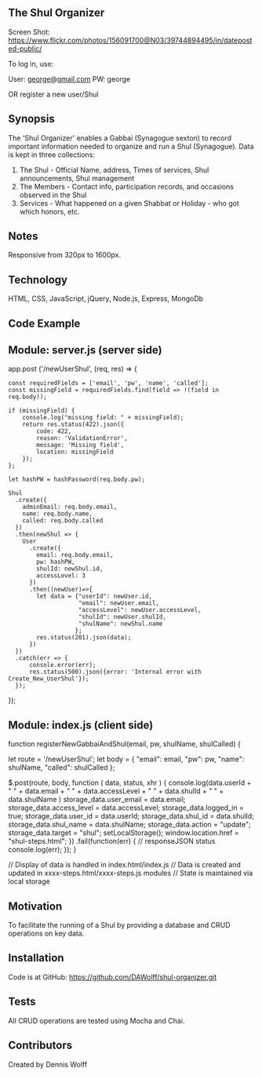 ## The Shul Organizer

Screen Shot:  https://www.flickr.com/photos/156091700@N03/39744894495/in/dateposted-public/

To log in, use:

User:  george@gmail.com
PW:    george

OR register a new user/Shul 

## Synopsis

The 'Shul Organizer' enables a Gabbai (Synagogue sexton) to record important information needed to organize and run a Shul (Synagogue).  Data is kept in three collections:  
  1. The Shul - Official Name, address, Times of services, Shul announcements, Shul management
  2. The Members - Contact info, participation records, and occasions observed in the Shul
  3. Services - What happened on a given Shabbat or Holiday - who got which honors, etc.   

## Notes

Responsive from 320px to 1600px.

## Technology

HTML, CSS, JavaScript, jQuery, Node.js, Express, MongoDb

## Code Example

Module:  server.js  (server side)
----------------------------------
app.post ('/newUserShul', (req, res) => {

    const requiredFields = ['email', 'pw', 'name', 'called'];
    const missingField = requiredFields.find(field => !(field in req.body));

    if (missingField) {
        console.log("missing field: " + missingField);
        return res.status(422).json({
            code: 422,
            reason: 'ValidationError',
            message: 'Missing field',
            location: missingField
        });
    };

    let hashPW = hashPassword(req.body.pw);

    Shul
      .create({
        adminEmail: req.body.email,
        name: req.body.name,
        called: req.body.called
      })
      .then(newShul => {
        User
          .create({
            email: req.body.email,
            pw: hashPW,
            shulId: newShul.id,
            accessLevel: 3
          })
          .then((newUser)=>{
            let data = {"userId": newUser.id,
                        "email": newUser.email,
                        "accessLevel": newUser.accessLevel,
                        "shulId": newUser.shulId,
                        "shulName": newShul.name
                       };
            res.status(201).json(data);
          })
      })
      .catch(err => {
          console.error(err);
          res.status(500).json({error: 'Internal error with Create_New_UserShul'});
      });
});

Module:  index.js  (client side)
----------------------------------
function registerNewGabbaiAndShul(email, pw, shulName, shulCalled) {

  let route = '/newUserShul';
  let body = { "email": email,
               "pw": pw,
               "name": shulName,
               "called": shulCalled };

  $.post(route, body, function ( data, status, xhr ) {
      console.log(data.userId + " "
                + data.email + " "
                + data.accessLevel + " "
                + data.shulId + " "
                + data.shulName )
      storage_data.user_email = data.email;
      storage_data.access_level = data.accessLevel;
      storage_data.logged_in = true;
      storage_data.user_id = data.userId;
      storage_data.shul_id = data.shulId;
      storage_data.shul_name = data.shulName;
      storage_data.action = "update";
      storage_data.target = "shul";
      setLocalStorage();
      window.location.href = "shul-steps.html";
      })
  .fail(function(err) {
    // responseJSON   status
    console.log(err);
  });
}

// Display of data is handled in index.html/index.js
// Data is created and updated in xxxx-steps.html/xxxx-steps.js modules
// State is maintained via local storage  

## Motivation

To facilitate the running of a Shul by providing a database and CRUD operations on key data.

## Installation

<!-- Project is at GitHub Pages:
		 https://dawolff.github.io/shul-organizer/ -->

Code is at GitHub:
		 https://github.com/DAWolff/shul-organizer.git

## Tests

All CRUD operations are tested using Mocha and Chai.  

## Contributors

Created by Dennis Wolff
